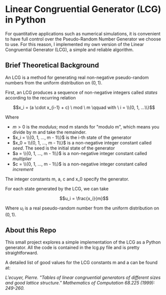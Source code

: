 # Linear Congruential Generator (LCG) in Python

For quantitative applications such as numerical simulations, it is convenient to have full control over the Pseudo-Random Number Generator we choose to use. For this reason, I implemented my own version of the Linear Congruential Generator (LCG), a simple and reliable algorithm.


## Brief Theoretical Background
An LCG is a method for generating real non-negative pseudo-random numbers from the uniform distribution on $(0, 1)$.

First, an LCG produces a sequence of non-negative integers called *states* according to the recurring relation

$$x_i = (a \cdot x_{i-1} + c) \ mod \ m \qquad with \ i = \\{0, 1, ...\\}$$

Where
* $m > 0$ is the *modulus*; mod m stands for "modulo m", which means you divide by m and take the remainder.
* $x_i = \\{0, 1, ..., m - 1\\}$ is the i-th state of the generator 
* $x_0 = \\{0, 1, ..., m - 1\\}$ is a non-negative integer constant called *seed*. The seed is the initial state of the generator
* $a = \\{0, 1, ..., m - 1\\}$ is a non-negative integer constant called *multiplier*
* $c = \\{0, 1, ..., m - 1\\}$ is a non-negative integer constant called *increment*

The integer constants m, a, c and x_0 specify the generator.

For each state generated by the LCG, we can take

$$u_i = \frac{x_i}{m}$$

Where $u_i$ is a real pseudo-random number from the uniform distribution on $(0, 1)$.



## About this Repo
This small project explores a simple implementation of the LCG as a Python generator. All the code is contained in the lcg.py file and is pretty straightforward.

A detailed list of good values for the LCG constants m and a can be found at:

*L’ecuyer, Pierre. "Tables of linear congruential generators of different sizes and good lattice structure." Mathematics of Computation 68.225 (1999): 249-260.*
